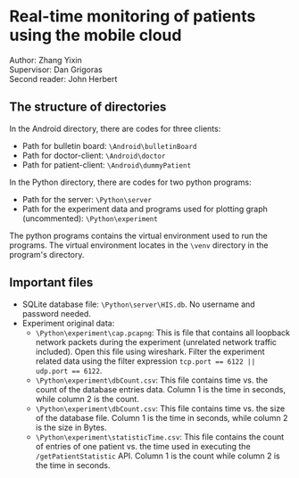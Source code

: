 # Real-time monitoring of patients using the mobile cloud
Author: Zhang Yixin   
Supervisor: Dan Grigoras    
Second reader: John Herbert    

## The structure of directories
In the Android directory, there are codes for three clients:   

- Path for bulletin board: `\Android\bulletinBoard`
- Path for doctor-client: `\Android\doctor`
- Path for patient-client: `\Android\dummyPatient`

In the Python directory, there are codes for two python programs:
    
- Path for the server: `\Python\server`
- Path for the experiment data and programs used for plotting graph (uncommented): `\Python\experiment`

The python programs contains the virtual environment used to run the programs. The virtual environment locates in the `\venv` directory in the program's directory. 

## Important files
- SQLite database file: `\Python\server\HIS.db`. No username and password needed.
- Experiment original data:
	- `\Python\experiment\cap.pcapng`: This is file that contains all loopback network packets during the experiment (unrelated network traffic included). Open this file using wireshark. Filter the experiment related data using the filter expression `tcp.port == 6122 || udp.port == 6122`.
	- `\Python\experiment\dbCount.csv`: This file contains time vs. the count of the database entries data. Column 1 is the time in seconds, while column 2 is the count.
	- `\Python\experiment\dbCount.csv`: This file contains time vs. the size of the database file. Column 1 is the time in seconds, while column 2 is the size in Bytes.
	- `\Python\experiment\statisticTime.csv`: This file contains the count of entries of one patient vs. the time used in executing the `/getPatientStatistic` API. Column 1 is the count while column 2 is the time in seconds.
